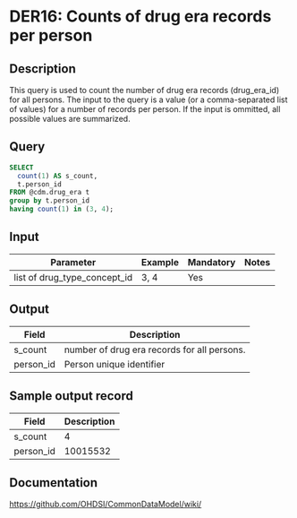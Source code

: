 <!---
Group:drug era
Name:DER16 Counts of drug era records per person
Author:Patrick Ryan
CDM Version: 5.0
-->

# DER16: Counts of drug era records per person

## Description
This query is used to count the number of drug era records (drug_era_id) for all persons. The input to the query is a value (or a comma-separated list of values) for a number of records per person. If the input is ommitted, all possible values are summarized.

## Query
```sql
SELECT
  count(1) AS s_count,
  t.person_id
FROM @cdm.drug_era t
group by t.person_id
having count(1) in (3, 4);
```

## Input

|  Parameter |  Example |  Mandatory |  Notes |
| --- | --- | --- | --- |
| list of drug_type_concept_id | 3, 4 | Yes |   |

## Output

|  Field |  Description |
| --- | --- |
| s_count | number of drug era records for all persons. |
| person_id | Person unique identifier |

## Sample output record

|  Field |  Description |
| --- | --- |
| s_count |  4 |
| person_id | 10015532 |



## Documentation
https://github.com/OHDSI/CommonDataModel/wiki/
